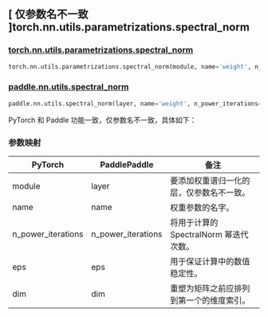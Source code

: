 ## [ 仅参数名不一致 ]torch.nn.utils.parametrizations.spectral_norm

### [torch.nn.utils.parametrizations.spectral_norm](https://pytorch.org/docs/stable/generated/torch.nn.utils.parametrizations.spectral_norm.html#torch.nn.utils.parametrizations.spectral_norm)

```python
torch.nn.utils.parametrizations.spectral_norm(module, name='weight', n_power_iterations=1, eps=1e-12, dim=None)
```

### [paddle.nn.utils.spectral_norm](https://www.paddlepaddle.org.cn/documentation/docs/zh/develop/api/paddle/nn/utils/spectral_norm_cn.html#spectral-norm)

```python
paddle.nn.utils.spectral_norm(layer, name='weight', n_power_iterations=1, eps=1e-12, dim=None)
```

PyTorch 和 Paddle 功能一致，仅参数名不一致，具体如下：

### 参数映射

| PyTorch            | PaddlePaddle       | 备注                                     |
| ------------------ | ------------------ | ---------------------------------------- |
| module             | layer              | 要添加权重谱归一化的层，仅参数名不一致。 |
| name               | name               | 权重参数的名字。                         |
| n_power_iterations | n_power_iterations | 将用于计算的 SpectralNorm 幂迭代次数。   |
| eps                | eps                | 用于保证计算中的数值稳定性。             |
| dim                | dim                | 重塑为矩阵之前应排列到第一个的维度索引。 |
